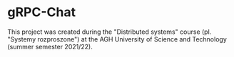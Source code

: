 # gRPC-Chat

This project was created during the "Distributed  systems" course (pl. "Systemy rozproszone") at the AGH University of Science and Technology (summer semester 2021/22).
